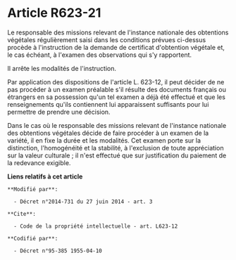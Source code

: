 # Article R623-21

Le responsable des missions relevant de l'instance nationale des obtentions végétales régulièrement saisi dans les conditions
prévues ci-dessus procède à l'instruction de la demande de certificat d'obtention végétale et, le cas échéant, à l'examen des
observations qui s'y rapportent. 

Il arrête les modalités de l'instruction. 

Par application des dispositions de l'article L. 623-12, il peut décider de ne pas procéder à un examen préalable s'il
résulte des documents français ou étrangers en sa possession qu'un tel examen a déjà été effectué et que les renseignements
qu'ils contiennent lui apparaissent suffisants pour lui permettre de prendre une décision. 

Dans le cas où le responsable des missions relevant de l'instance nationale des obtentions végétales décide de faire procéder
à un examen de la variété, il en fixe la durée et les modalités. Cet examen porte sur la distinction, l'homogénéité et la
stabilité, à l'exclusion de toute appréciation sur la valeur culturale ; il n'est effectué que sur justification du paiement
de la redevance exigible.

**Liens relatifs à cet article**

	**Modifié par**:

	  - Décret n°2014-731 du 27 juin 2014 - art. 3

	**Cite**:

	  - Code de la propriété intellectuelle - art. L623-12

	**Codifié par**:

	  - Décret n°95-385 1955-04-10
